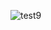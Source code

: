 
![test9](https://github.com/vishalts2004/727722EUCD057-CC1-Q9/assets/121939406/7f0af265-d4d2-4b1f-8531-ad9e73fdf12a)
